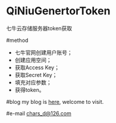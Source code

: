 # QiNiuGenertorToken
七牛云存储服务器token获取

#method
* 七牛官网创建用户账号；</br>
* 创建应用空间；</br>
* 获取Access Key；</br>
* 获取Secret Key；</br>
* 填充对应参数；</br>
* 获得token。

#blog
my blog is [here](http://my.oschina.net/chars/blog), welcome to visit.

#e-mail
chars_d@126.com
